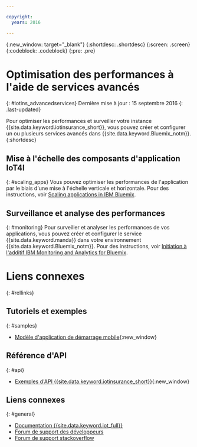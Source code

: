 ```yaml
---

copyright:
  years: 2016

---
```


<!-- Common attributes used in the template are defined as follows: -->
{:new_window: target="\_blank"}
{:shortdesc: .shortdesc}
{:screen: .screen}
{:codeblock: .codeblock}
{:pre: .pre}


<!-- {{site.data.keyword.iotinsurance_full}}  {{site.data.keyword.iotinsurance_short}}  -->


# Optimisation des performances à l'aide de services avancés
{: #iotins_advancedservices}
Dernière mise à jour : 15 septembre 2016
{: .last-updated}

Pour optimiser les performances et surveiller votre instance {{site.data.keyword.iotinsurance_short}}, vous pouvez créer et configurer
un ou plusieurs services avancés dans {{site.data.keyword.Bluemix_notm}}.
{:shortdesc}

## Mise à l'échelle des composants d'application IoT4I
{: #scaling_apps}
Vous pouvez optimiser les performances de l'application par le biais d'une mise à l'échelle verticale et horizontale. Pour des instructions, voir
[Scaling applications in IBM Bluemix](http://www.ibm.com/developerworks/cloud/library/cl-bluemix-autoscale/).

## Surveillance et analyse des performances
{: #monitoring}
Pour surveiller et analyser les performances de vos applications, vous pouvez créer et configurer le service {{site.data.keyword.manda}} dans votre environnement {{site.data.keyword.Bluemix_notm}}. Pour des instructions, voir [Initiation à l'additif IBM Monitoring and Analytics for Bluemix](https://console.ng.bluemix.net/docs/services/monana/index.html#gettingstartedtemplate).

<!-- ### Monitoring logging information with Logmet

https://console.ng.bluemix.net/docs/services/MessageHub/index.html#messagehub072
-->

<!--
### Monitoring with New Relic
For additional monitoring, you can use New Relic, a third-party service that provides monitoring metrics for your application. For instructions to create the New Relic service in your {{site.data.keyword.Bluemix_notm}} environment, see [Using New Relic](https://console.ng.bluemix.net/docs/runtimes/liberty/newRelic.html).
-->


# Liens connexes
{: #rellinks}

## Tutoriels et exemples
{: #samples}
* [Modèle d'application de démarrage mobile](https://github.com/ibm-watson-iot/ioti-mobile){:new_window}

## Référence d'API
{: #api}
* [Exemples d'API {{site.data.keyword.iotinsurance_short}}](https://github.com/IBM-Bluemix/iot4i-api-examples-nodejs){:new_window}

## Liens connexes
{: #general}
* [Documentation {{site.data.keyword.iot_full}}](https://console.ng.bluemix.net/docs/services/IoT/index.html)
* [Forum de
support des développeurs](https://developer.ibm.com/answers/search.html?f=&type=question&redirect=search%2Fsearch&sort=relevance&q=%2B[iot]%20%2B[bluemix])
* [Forum de support stackoverflow](http://stackoverflow.com/questions/tagged/ibm-bluemix)

